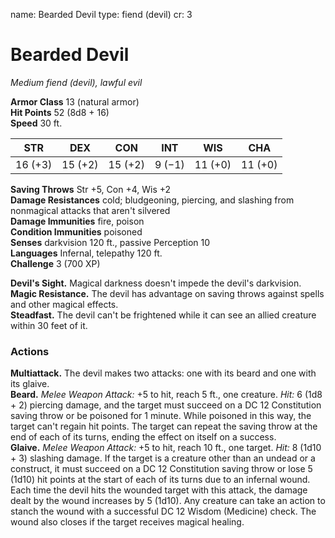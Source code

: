 name: Bearded Devil
type: fiend (devil)
cr: 3

# Bearded Devil 
_Medium fiend (devil), lawful evil_

**Armor Class** 13 (natural armor)    
**Hit Points** 52 (8d8 + 16)    
**Speed** 30 ft. 

| STR     | DEX     | CON     | INT     | WIS     | CHA     |
|---------|---------|---------|---------|---------|---------|
| 16 (+3) | 15 (+2) | 15 (+2) | 9 (−1) | 11 (+0) | 11 (+0) |
    
**Saving Throws** Str +5, Con +4, Wis +2    
**Damage Resistances** cold; bludgeoning, piercing, and slashing from nonmagical attacks that aren't silvered    
**Damage Immunities** fire, poison    
**Condition Immunities** poisoned    
**Senses** darkvision 120 ft., passive Perception 10    
**Languages** Infernal, telepathy 120 ft.    
**Challenge** 3 (700 XP) 

**Devil's Sight.** Magical darkness doesn't impede the devil's darkvision.    
**Magic Resistance.** The devil has advantage on saving throws against spells and other magical effects.    
**Steadfast.** The devil can't be frightened while it can see an allied creature within 30 feet of it. 

### Actions 
**Multiattack.** The devil makes two attacks: one with its beard and one with its glaive.    
**Beard.** _Melee Weapon Attack:_ +5 to hit, reach 5 ft., one creature. _Hit:_ 6 (1d8 + 2) piercing damage, and the target must succeed on a DC 12 Constitution saving throw or be poisoned for 1 minute. While poisoned in this way, the target can't regain hit points. The target can repeat the saving throw at the end of each of its turns, ending the effect on itself on a success.    
**Glaive.** _Melee Weapon Attack:_ +5 to hit, reach 10 ft., one target. _Hit:_ 8 (1d10 + 3) slashing damage. If the target is a creature other than an undead or a construct, it must succeed on a DC 12 Constitution saving throw or lose 5 (1d10) hit points at the start of each of its turns due to an infernal wound. Each time the devil hits the wounded target with this attack, the damage dealt by the wound increases by 5 (1d10). Any creature can take an action to stanch the wound with a successful DC 12 Wisdom (Medicine) check. The wound also closes if the target receives magical healing.
